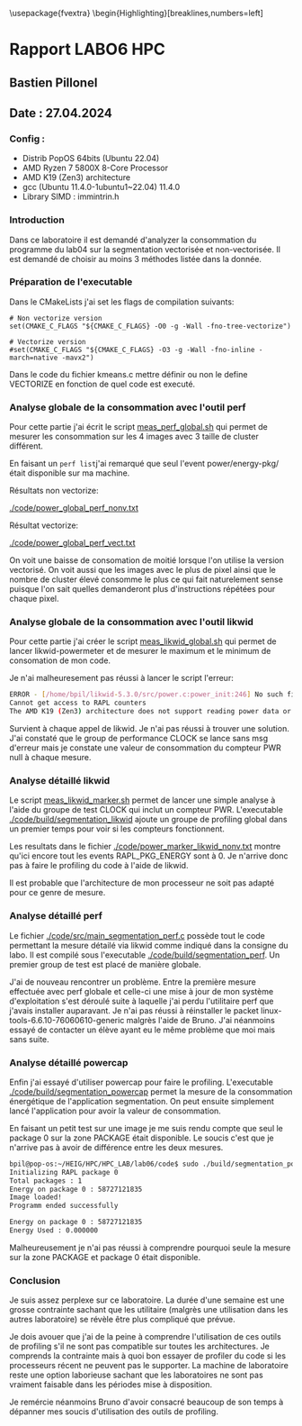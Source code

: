 \usepackage{fvextra}
\begin{Highlighting}[breaklines,numbers=left]

# Rapport LABO6 HPC
## Bastien Pillonel
## Date : 27.04.2024
### Config : 
- Distrib PopOS 64bits (Ubuntu 22.04)
- AMD Ryzen 7 5800X 8-Core Processor
- AMD K19 (Zen3) architecture
- gcc (Ubuntu 11.4.0-1ubuntu1~22.04) 11.4.0
- Library SIMD : immintrin.h

### Introduction

Dans ce laboratoire il est demandé d'analyzer la consommation du programme du lab04 sur la segmentation vectorisée et non-vectorisée. Il est demandé de choisir au moins 3 méthodes listée dans la donnée.

### Préparation de l'executable

Dans le CMakeLists j'ai set les flags de compilation suivants:

```
# Non vectorize version
set(CMAKE_C_FLAGS "${CMAKE_C_FLAGS} -O0 -g -Wall -fno-tree-vectorize")

# Vectorize version
#set(CMAKE_C_FLAGS "${CMAKE_C_FLAGS} -O3 -g -Wall -fno-inline -march=native -mavx2")
```

Dans le code du fichier kmeans.c mettre définir ou non le define VECTORIZE en fonction de quel code est executé.

### Analyse globale de la consommation avec l'outil perf

Pour cette partie j'ai écrit le script [meas_perf_global.sh](./code/meas_perf_global.sh) qui permet de mesurer les consommation sur les 4 images avec 3 taille de cluster différent. 

En faisant un ```perf list```j'ai remarqué que seul l'event power/energy-pkg/ était disponible sur ma machine.

Résultats non vectorize:

[./code/power_global_perf_nonv.txt](./code/power_global_perf_nonv.txt)

Résultat vectorize:

[./code/power_global_perf_vect.txt](./code/power_global_perf_vect.txt)

On voit une baisse de consomation de moitié lorsque l'on utilise la version vectorisé. On voit aussi que les images avec le plus de pixel ainsi que le nombre de cluster élevé consomme le plus ce qui fait naturelement sense puisque l'on sait quelles demanderont plus d'instructions répétées pour chaque pixel.

### Analyse globale de la consommation avec l'outil likwid

Pour cette partie j'ai créer le script [meas_likwid_global.sh](./code/meas_likwid_global.sh) qui permet de lancer likwid-powermeter et de mesurer le maximum et le minimum de consomation de mon code.

Je n'ai malheuresement pas réussi à lancer le script l'erreur:

```sh
ERROR - [/home/bpil/likwid-5.3.0/src/power.c:power_init:246] No such file or directory.
Cannot get access to RAPL counters
The AMD K19 (Zen3) architecture does not support reading power data or access is locked
```

Survient à chaque appel de likwid. Je n'ai pas réussi à trouver une solution. J'ai constaté que le group de performance CLOCK se lance sans msg d'erreur mais je constate une valeur de consommation du compteur PWR null à chaque mesure.

### Analyse détaillé likwid

Le script [meas_likwid_marker.sh](./code/meas_likwid_marker.sh) permet de lancer une simple analyse à l'aide du groupe de test CLOCK qui inclut un compteur PWR. L'executable [./code/build/segmentation_likwid](./code/build/segmentation_likwid) ajoute un groupe de profiling global dans un premier temps pour voir si les compteurs fonctionnent.

Les resultats dans le fichier [./code/power_marker_likwid_nonv.txt](./code/power_marker_likwid_nonv.txt) montre qu'ici encore tout les events RAPL_PKG_ENERGY sont à 0. Je n'arrive donc pas à faire le profiling du code à l'aide de likwid.

Il est probable que l'architecture de mon processeur ne soit pas adapté pour ce genre de mesure.

### Analyse détaillé perf

Le fichier [./code/src/main_segmentation_perf.c](./code/src/main_segmentation_perf.c) possède tout le code permettant la mesure détailé via likwid comme indiqué dans la consigne du labo. Il est compilé sous l'executable [./code/build/segmentation_perf](./code/build/segmentation_perf). Un premier group de test est placé de manière globale.

J'ai de nouveau rencontrer un problème. Entre la première mesure effectuée avec perf globale et celle-ci une mise à jour de mon système d'exploitation s'est déroulé suite à laquelle j'ai perdu l'utilitaire perf que j'avais installer auparavant. Je n'ai pas réussi à réinstaller le packet linux-tools-6.6.10-76060610-generic malgrès l'aide de Bruno. J'ai néanmoins essayé de contacter un élève ayant eu le même problème que moi mais sans suite.

### Analyse détaillé powercap

Enfin j'ai essayé d'utiliser powercap pour faire le profiling. L'executable [./code/build/segmentation_powercap](./code/build/segmentation_powercap) permet la mesure de la consommation énergétique de l'application segmentation. On peut ensuite simplement lancé l'application pour avoir la valeur de consommation. 

En faisant un petit test sur une image je me suis rendu compte que seul le package 0 sur la zone PACKAGE était disponible. Le soucis c'est que je n'arrive pas à avoir de différence entre les deux mesures.

```sh 
bpil@pop-os:~/HEIG/HPC/HPC_LAB/lab06/code$ sudo ./build/segmentation_powercap ../img/half-life.png 4 ../img/output/half-life-seg4.png
Initializing RAPL package 0
Total packages : 1
Energy on package 0 : 58727121835
Image loaded!
Programm ended successfully

Energy on package 0 : 58727121835
Energy Used : 0.000000
```

Malheureusement je n'ai pas réussi à comprendre pourquoi seule la mesure sur la zone PACKAGE et package 0 était disponible.

### Conclusion

Je suis assez perplexe sur ce laboratoire. La durée d'une semaine est une grosse contrainte sachant que les utilitaire (malgrès une utilisation dans les autres laboratoire) se révèle être plus compliqué que prévue.

Je dois avouer que j'ai de la peine à comprendre l'utilisation de ces outils de profiling s'il ne sont pas compatible sur toutes les architectures. Je comprends la contrainte mais à quoi bon essayer de profiler du code si les processeurs récent ne peuvent pas le supporter. La machine de laboratoire reste une option laborieuse sachant que les laboratoires ne sont pas vraiment faisable dans les périodes mise à disposition.

Je remércie néanmoins Bruno d'avoir consacré beaucoup de son temps à dépanner mes soucis d'utilisation des outils de profiling.






